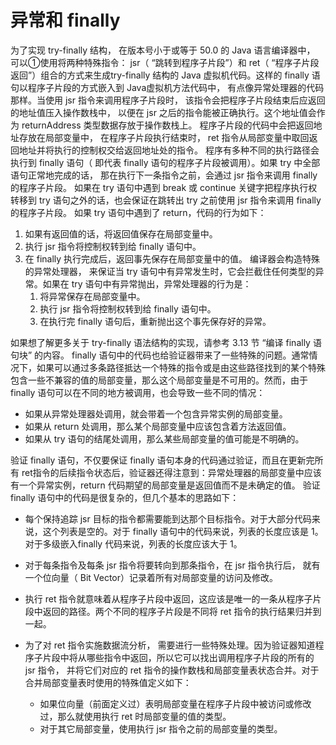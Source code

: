 # 异常和 finally 


为了实现 try-finally 结构， 在版本号小于或等于 50.0 的 Java 语言编译器中， 可以①使用将两种特殊指令： jsr（ “跳转到程序子片段”）和 ret（ “程序子片段返回”）组合的方式来生成try-finally 结构的 Java 虚拟机代码。这样的 finally 语句以程序子片段的方式嵌入到 Java虚拟机方法代码中， 有点像异常处理器的代码那样。当使用 jsr 指令来调用程序子片段时， 该指令会把程序子片段结束后应返回的地址值压入操作数栈中， 以便在 jsr 之后的指令能被正确执行。这个地址值会作为 returnAddress 类型数据存放于操作数栈上。 程序子片段的代码中会把返回地址存放在局部变量中， 在程序子片段执行结束时， ret 指令从局部变量中取回返回地址并将执行的控制权交给返回地址处的指令。
程序有多种不同的执行路径会执行到 finally 语句（ 即代表 finally 语句的程序子片段被调用）。如果 try 中全部语句正常地完成的话， 那在执行下一条指令之前，会通过 jsr 指令来调用 finally 的程序子片段。 如果在 try 语句中遇到 break 或 continue 关键字把程序执行权转移到 try 语句之外的话，也会保证在跳转出 try 之前使用 jsr 指令来调用 finally 的程序子片段。 如果 try 语句中遇到了 return，代码的行为如下： 

1. 如果有返回值的话，将返回值保存在局部变量中。
2. 执行 jsr 指令将控制权转到给 finally 语句中。
3. 在 finally 执行完成后，返回事先保存在局部变量中的值。
   编译器会构造特殊的异常处理器， 来保证当 try 语句中有异常发生时，它会拦截住任何类型的异常。如果在 try 语句中有异常抛出，异常处理器的行为是：
   1. 将异常保存在局部变量中。
   2. 执行 jsr 指令将控制权转到给 finally 语句中。
   3. 在执行完 finally 语句后，重新抛出这个事先保存好的异常。


如果想了解更多关于 try-finally 语法结构的实现，请参考 3.13 节 “编译 finally 语句块” 的内容。
finally 语句中的代码也给验证器带来了一些特殊的问题。通常情况下，如果可以通过多条路径抵达一个特殊的指令或是由这些路径找到的某个特殊包含一些不兼容的值的局部变量，那么这个局部变量是不可用的。然而，由于 finally 语句可以在不同的地方被调用，也会导致一些不同的情况：

* 如果从异常处理器处调用，就会带着一个包含异常实例的局部变量。
* 如果从 return 处调用，那么某个局部变量中应该包含着方法返回值。
* 如果从 try 语句的结尾处调用，那么某些局部变量的值可能是不明确的。

验证 finally 语句，不仅要保证 finally 语句本身的代码通过验证，而且在更新完所有 ret指令的后续指令状态后，验证器还得注意到：异常处理器的局部变量中应该有一个异常实例，return 代码期望的局部变量是返回值而不是未确定的值。
验证 finally 语句中的代码是很复杂的，但几个基本的思路如下：

* 每个保持追踪 jsr 目标的指令都需要能到达那个目标指令。对于大部分代码来说，这个列表是空的。对于 finally 语句中的代码来说，列表的长度应该是 1。对于多级嵌入finally 代码来说，列表的长度应该大于 1。


* 对于每条指令及每条 jsr 指令将要转向到那条指令，在 jsr 指令执行后， 就有一个位向量（ Bit Vector）记录着所有对局部变量的访问及修改。


* 执行 ret 指令就意味着从程序子片段中返回，这应该是唯一的一条从程序子片段中返回的路径。两个不同的程序子片段是不同将 ret 指令的执行结果归并到一起。
* 为了对 ret 指令实施数据流分析， 需要进行一些特殊处理。因为验证器知道程序子片段中将从哪些指令中返回，所以它可以找出调用程序子片段的所有的 jsr 指令， 并将它们对应的 ret 指令的操作数栈和局部变量表状态合并。对于合并局部变量表时使用的特殊值定义如下：
  * 如果位向量（前面定义过）表明局部变量在程序子片段中被访问或修改过，那么就使用执行 ret 时局部变量的值的类型。
  * 对于其它局部变量，使用执行 jsr 指令之前的局部变量的类型。 